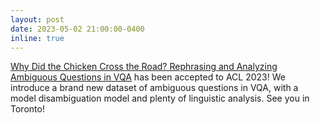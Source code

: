 ```yaml
---
layout: post
date: 2023-05-02 21:00:00-0400
inline: true
---
```


[Why Did the Chicken Cross the Road? Rephrasing and Analyzing Ambiguous Questions in VQA](https://arxiv.org/abs/2211.07516) has been accepted to ACL 2023! We introduce a brand new dataset of ambiguous questions in VQA, with a model disambiguation model and plenty of linguistic analysis. See you in Toronto!

